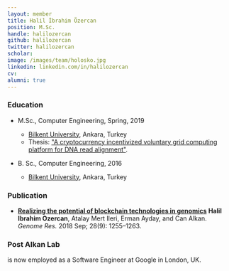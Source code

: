 ```yaml
---
layout: member
title: Halil İbrahim Özercan
position: M.Sc. 
handle: halilozercan
github: halilozercan
twitter: halilozercan
scholar: 
image: /images/team/holosko.jpg
linkedin: linkedin.com/in/halilozercan
cv: 
alumni: true
---
```


### Education
  
- M.Sc., Computer Engineering, Spring, 2019
  - [Bilkent University](http://www.cs.bilkent.edu.tr/), Ankara, Turkey 
  - Thesis: ["A cryptocurrency incentivized voluntary grid computing platform for DNA read alignment"](https://tez.yok.gov.tr/UlusalTezMerkezi/tezDetay.jsp?id=GBP9_s_CeuzDAn-CaOlOmQ&no=-nn8esht_gQgWS7bJ_mYEw).
  
- B. Sc., Computer Engineering, 2016 
  - [Bilkent University](), Ankara, Turkey

### Publication

- [**Realizing the potential of blockchain technologies in genomics**](https://www.ncbi.nlm.nih.gov/pmc/articles/PMC6120626/) **Halil Ibrahim Ozercan**, Atalay Mert Ileri, Erman Ayday, and Can Alkan. *Genome Res.* 2018 Sep; 28(9): 1255–1263. 

### Post Alkan Lab
 is now employed as a Software Engineer at Google in London, UK.
